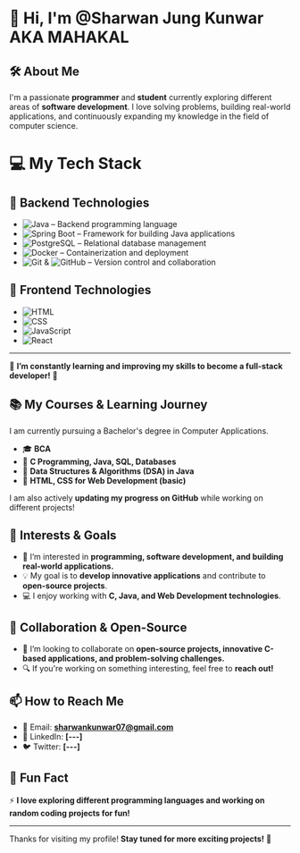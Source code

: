 # 👋 Hi, I'm @Sharwan Jung Kunwar AKA MAHAKAL

## 🛠 About Me
I'm a passionate **programmer** and **student** currently exploring different areas of **software development**. I love solving problems, building real-world applications, and continuously expanding my knowledge in the field of computer science.

# 💻 My Tech Stack

## 🚀 Backend Technologies
- ![Java](https://img.shields.io/badge/Java-%23ED8B00.svg?style=for-the-badge&logo=java&logoColor=white) – Backend programming language  
- ![Spring Boot](https://img.shields.io/badge/Spring%20Boot-%236DB33F.svg?style=for-the-badge&logo=spring-boot&logoColor=white) – Framework for building Java applications  
- ![PostgreSQL](https://img.shields.io/badge/PostgreSQL-%234169E1.svg?style=for-the-badge&logo=postgresql&logoColor=white) – Relational database management  
- ![Docker](https://img.shields.io/badge/Docker-%230db7ed.svg?style=for-the-badge&logo=docker&logoColor=white) – Containerization and deployment  
- ![Git](https://img.shields.io/badge/Git-%23F05033.svg?style=for-the-badge&logo=git&logoColor=white) & ![GitHub](https://img.shields.io/badge/GitHub-%23121011.svg?style=for-the-badge&logo=github&logoColor=white) – Version control and collaboration  

## 🎨 Frontend Technologies
- ![HTML](https://img.shields.io/badge/HTML5-%23E34F26.svg?style=for-the-badge&logo=html5&logoColor=white)  
- ![CSS](https://img.shields.io/badge/CSS3-%231572B6.svg?style=for-the-badge&logo=css3&logoColor=white)  
- ![JavaScript](https://img.shields.io/badge/JavaScript-%23F7DF1E.svg?style=for-the-badge&logo=javascript&logoColor=black)  
- ![React](https://img.shields.io/badge/React-%2361DAFB.svg?style=for-the-badge&logo=react&logoColor=black)  

---
🔹 **I’m constantly learning and improving my skills to become a full-stack developer!** 🚀

## 📚 My Courses & Learning Journey  
I am currently pursuing a Bachelor's degree in Computer Applications.
- 🎓 **BCA**  
- 📌 **C Programming, Java, SQL, Databases**  
- 📌 **Data Structures & Algorithms (DSA) in Java**  
- 📌 **HTML, CSS for Web Development (basic)**  

I am also actively **updating my progress on GitHub** while working on different projects!

## 🚀 Interests & Goals
- 👀 I’m interested in **programming, software development, and building real-world applications.**  
- 💡 My goal is to **develop innovative applications** and contribute to **open-source projects**.  
- 💻 I enjoy working with **C, Java, and Web Development technologies**.  

## 🤝 Collaboration & Open-Source
- 💞️ I’m looking to collaborate on **open-source projects, innovative C-based applications, and problem-solving challenges.**  
- 🔍 If you're working on something interesting, feel free to **reach out!**  

## 📫 How to Reach Me  
- 📩 Email: **sharwankunwar07@gmail.com**  
- 💼 LinkedIn: **[---]**  
- 🐦 Twitter: **[---]**  

## 🎉 Fun Fact  
⚡ **I love exploring different programming languages and working on random coding projects for fun!**  

---
Thanks for visiting my profile! **Stay tuned for more exciting projects!** 🚀
